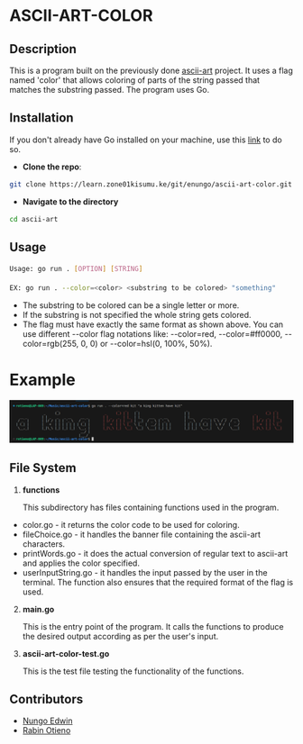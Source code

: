# ASCII-ART-COLOR

## Description
   This is a program built on the previously done [ascii-art](https://learn.zone01kisumu.ke/git/enungo/ascii-art.git) project. It uses a flag named 'color' that allows coloring of parts of the string passed that matches the substring passed. The program uses Go.

## Installation
If you don't already have Go installed on your machine, use this [link](https://go.dev/doc/install) to do so.

* **Clone the repo**: 
```bash
git clone https://learn.zone01kisumu.ke/git/enungo/ascii-art-color.git
```
*   **Navigate to the directory**
```bash
cd ascii-art
```

## Usage

```bash
Usage: go run . [OPTION] [STRING]

EX: go run . --color=<color> <substring to be colored> "something"
```

*  The substring to be colored can be a single letter or more.
*  If the substring is not specified the whole string gets
   colored.
*  The flag must have exactly the same format as shown above.
   You can use different --color flag notations like: --color=red, --color=#ff0000, --color=rgb(255, 0, 0) or --color=hsl(0, 100%, 50%).

# Example

![alt text](<Screenshot from 2024-07-09 11-16-05.png>)


## File System

1. **functions**

    This subdirectory has files containing functions used in the program.
*   color.go - it returns the color code to be used for coloring.
*   fileChoice.go  - it handles the banner file containing the ascii-art characters.
*   printWords.go  - it does the actual conversion of regular text to ascii-art and applies  the color specified.
*   userInputString.go -   it handles the input passed by the user in the terminal. The function also ensures that the required format of the flag is used.

2.  **main.go**

    This is the entry point of the program. It calls the functions to produce the desired output according as per the user's input.

3.  **ascii-art-color-test.go**

    This is the test file testing the functionality of the functions.
   

## Contributors

* [Nungo Edwin](https://github.com/NungoEdwin)
* [Rabin Otieno](https://github.com/Rabinnnn/ascii-art-color)

